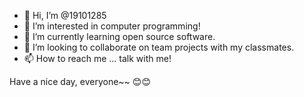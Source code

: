 - 👋 Hi, I’m @19101285
- 👀 I’m interested in computer programming!
- 🌱 I’m currently learning open source software.
- 💞️ I’m looking to collaborate on team projects with my classmates.
- 📫 How to reach me ... talk with me!

<!---
19101285/19101285 is a ✨ special ✨ repository because its `README.md` (this file) appears on your GitHub profile.
You can click the Preview link to take a look at your changes.
--->
Have a nice day, everyone~~ 😊😊
